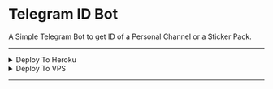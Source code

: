 # Telegram ID Bot

A Simple Telegram Bot to get ID of a Personal Channel or a Sticker Pack.

---

<details><summary>Deploy To Heroku</summary>
<p>
<br>
<a href="https://heroku.com/deploy?template=https://github.com/ZauteKm/ids-Robot/tree/master">
  <img src="https://www.herokucdn.com/deploy/button.svg" alt="Deploy">
</a>
</p>
</details>

<details><summary>Deploy To VPS</summary>
<p>
<pre>
https://github.com/ZauteKm/ids-Robot
cd ids-Robot
pip3 install -r requirements.txt
# Change The Vars File Accordingly
python3 -m bot.py
</pre>
</p>
</details>

---
